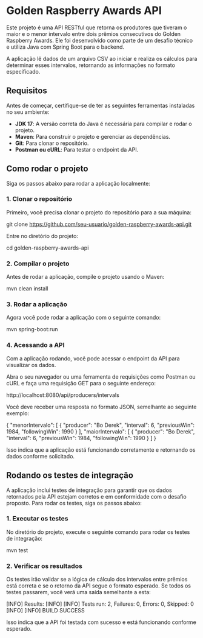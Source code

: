 # Golden Raspberry Awards API

Este projeto é uma API RESTful que retorna os produtores que tiveram o maior e o menor intervalo entre dois prêmios consecutivos do Golden Raspberry Awards. Ele foi desenvolvido como parte de um desafio técnico e utiliza Java com Spring Boot para o backend.

A aplicação lê dados de um arquivo CSV ao iniciar e realiza os cálculos para determinar esses intervalos, retornando as informações no formato especificado.

## Requisitos

Antes de começar, certifique-se de ter as seguintes ferramentas instaladas no seu ambiente:

- **JDK 17**: A versão correta do Java é necessária para compilar e rodar o projeto.
- **Maven**: Para construir o projeto e gerenciar as dependências.
- **Git**: Para clonar o repositório.
- **Postman ou cURL**: Para testar o endpoint da API.

## Como rodar o projeto

Siga os passos abaixo para rodar a aplicação localmente:

### 1. Clonar o repositório

Primeiro, você precisa clonar o projeto do repositório para a sua máquina:

git clone https://github.com/seu-usuario/golden-raspberry-awards-api.git

Entre no diretório do projeto:

cd golden-raspberry-awards-api

### 2. Compilar o projeto
Antes de rodar a aplicação, compile o projeto usando o Maven:

mvn clean install

### 3. Rodar a aplicação
Agora você pode rodar a aplicação com o seguinte comando:

mvn spring-boot:run

### 4. Acessando a API
Com a aplicação rodando, você pode acessar o endpoint da API para visualizar os dados.

Abra o seu navegador ou uma ferramenta de requisições como Postman ou cURL e faça uma requisição GET para o seguinte endereço:

http://localhost:8080/api/producers/intervals

Você deve receber uma resposta no formato JSON, semelhante ao seguinte exemplo:

{
    "menorIntervalo": [
        {
            "producer": "Bo Derek",
            "interval": 6,
            "previousWin": 1984,
            "followingWin": 1990
        }
    ],
    "maiorIntervalo": [
        {
            "producer": "Bo Derek",
            "interval": 6,
            "previousWin": 1984,
            "followingWin": 1990
        }
    ]
}

Isso indica que a aplicação está funcionando corretamente e retornando os dados conforme solicitado.

## Rodando os testes de integração
A aplicação inclui testes de integração para garantir que os dados retornados pela API estejam corretos e em conformidade com o desafio proposto. Para rodar os testes, siga os passos abaixo:

### 1. Executar os testes
No diretório do projeto, execute o seguinte comando para rodar os testes de integração:

mvn test

### 2. Verificar os resultados
Os testes irão validar se a lógica de cálculo dos intervalos entre prêmios está correta e se o retorno da API segue o formato esperado. Se todos os testes passarem, você verá uma saída semelhante a esta:

[INFO] Results:
[INFO]
[INFO] Tests run: 2, Failures: 0, Errors: 0, Skipped: 0
[INFO]
[INFO] BUILD SUCCESS

Isso indica que a API foi testada com sucesso e está funcionando conforme esperado.